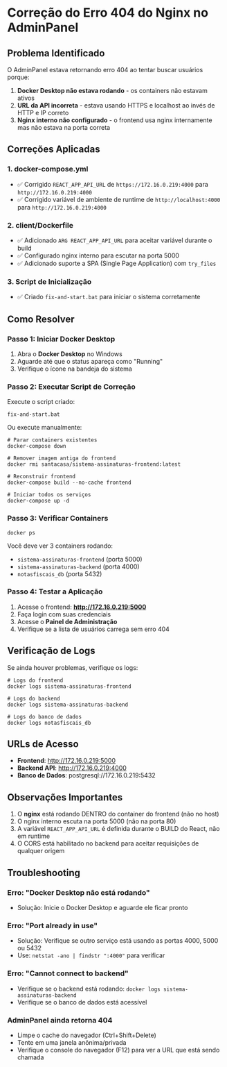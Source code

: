 # Correção do Erro 404 do Nginx no AdminPanel

## Problema Identificado

O AdminPanel estava retornando erro 404 ao tentar buscar usuários porque:

1. **Docker Desktop não estava rodando** - os containers não estavam ativos
2. **URL da API incorreta** - estava usando HTTPS e localhost ao invés de HTTP e IP correto
3. **Nginx interno não configurado** - o frontend usa nginx internamente mas não estava na porta correta

## Correções Aplicadas

### 1. docker-compose.yml
- ✅ Corrigido `REACT_APP_API_URL` de `https://172.16.0.219:4000` para `http://172.16.0.219:4000`
- ✅ Corrigido variável de ambiente de runtime de `http://localhost:4000` para `http://172.16.0.219:4000`

### 2. client/Dockerfile
- ✅ Adicionado `ARG REACT_APP_API_URL` para aceitar variável durante o build
- ✅ Configurado nginx interno para escutar na porta 5000
- ✅ Adicionado suporte a SPA (Single Page Application) com `try_files`

### 3. Script de Inicialização
- ✅ Criado `fix-and-start.bat` para iniciar o sistema corretamente

## Como Resolver

### Passo 1: Iniciar Docker Desktop

1. Abra o **Docker Desktop** no Windows
2. Aguarde até que o status apareça como "Running"
3. Verifique o ícone na bandeja do sistema

### Passo 2: Executar Script de Correção

Execute o script criado:

```batch
fix-and-start.bat
```

Ou execute manualmente:

```batch
# Parar containers existentes
docker-compose down

# Remover imagem antiga do frontend
docker rmi santacasa/sistema-assinaturas-frontend:latest

# Reconstruir frontend
docker-compose build --no-cache frontend

# Iniciar todos os serviços
docker-compose up -d
```

### Passo 3: Verificar Containers

```batch
docker ps
```

Você deve ver 3 containers rodando:
- `sistema-assinaturas-frontend` (porta 5000)
- `sistema-assinaturas-backend` (porta 4000)
- `notasfiscais_db` (porta 5432)

### Passo 4: Testar a Aplicação

1. Acesse o frontend: **http://172.16.0.219:5000**
2. Faça login com suas credenciais
3. Acesse o **Painel de Administração**
4. Verifique se a lista de usuários carrega sem erro 404

## Verificação de Logs

Se ainda houver problemas, verifique os logs:

```batch
# Logs do frontend
docker logs sistema-assinaturas-frontend

# Logs do backend
docker logs sistema-assinaturas-backend

# Logs do banco de dados
docker logs notasfiscais_db
```

## URLs de Acesso

- **Frontend**: http://172.16.0.219:5000
- **Backend API**: http://172.16.0.219:4000
- **Banco de Dados**: postgresql://172.16.0.219:5432

## Observações Importantes

1. O **nginx** está rodando DENTRO do container do frontend (não no host)
2. O nginx interno escuta na porta 5000 (não na porta 80)
3. A variável `REACT_APP_API_URL` é definida durante o BUILD do React, não em runtime
4. O CORS está habilitado no backend para aceitar requisições de qualquer origem

## Troubleshooting

### Erro: "Docker Desktop não está rodando"
- Solução: Inicie o Docker Desktop e aguarde ele ficar pronto

### Erro: "Port already in use"
- Solução: Verifique se outro serviço está usando as portas 4000, 5000 ou 5432
- Use: `netstat -ano | findstr ":4000"` para verificar

### Erro: "Cannot connect to backend"
- Verifique se o backend está rodando: `docker logs sistema-assinaturas-backend`
- Verifique se o banco de dados está acessível

### AdminPanel ainda retorna 404
- Limpe o cache do navegador (Ctrl+Shift+Delete)
- Tente em uma janela anônima/privada
- Verifique o console do navegador (F12) para ver a URL que está sendo chamada





